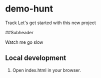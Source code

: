 # demo-hunt
Track
Let's get started with this new project

##Subheader

Watch me go slow

## Local development

1. Open index.html in your browser.